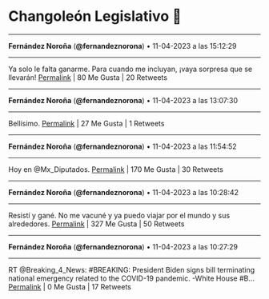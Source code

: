# Changoleón Legislativo 🙈
*****
**Fernández Noroña** (**@fernandeznorona**) • 11-04-2023 a las 15:12:29
*****
Ya solo le falta ganarme. Para cuando me incluyan, ¡vaya sorpresa que se llevarán!
[Permalink](https://twitter.com/fernandeznorona/status/1645927833389203459) | 80 Me Gusta | 20 Retweets
*****
**Fernández Noroña** (**@fernandeznorona**) • 11-04-2023 a las 13:07:30
*****
Bellísimo.
[Permalink](https://twitter.com/fernandeznorona/status/1645896379670347777) | 27 Me Gusta | 1 Retweets
*****
**Fernández Noroña** (**@fernandeznorona**) • 11-04-2023 a las 11:54:52
*****
Hoy en ⁦@Mx_Diputados⁩.
[Permalink](https://twitter.com/fernandeznorona/status/1645878097378410496) | 170 Me Gusta | 30 Retweets
*****
**Fernández Noroña** (**@fernandeznorona**) • 11-04-2023 a las 10:28:42
*****
Resistí y gané. No me vacuné y ya puedo viajar por el mundo y sus alrededores.
[Permalink](https://twitter.com/fernandeznorona/status/1645856413183365124) | 327 Me Gusta | 50 Retweets
*****
**Fernández Noroña** (**@fernandeznorona**) • 11-04-2023 a las 10:27:29
*****
RT @Breaking_4_News: #BREAKING: President Biden signs bill terminating national emergency related to the COVID-19 pandemic. -White House #B…
[Permalink](https://twitter.com/fernandeznorona/status/1645856110119735314) | 0 Me Gusta | 17 Retweets